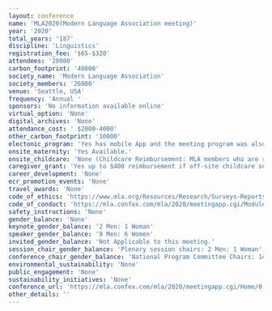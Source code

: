 ```yaml
---
layout: conference 
name: 'MLA2020(Modern Language Association meeting)'
year: '2020'
total_years: '187'
discipline: 'Linguistics'
registration_fee: '$65-$320'
attendees: '20000'
carbon_footprint: '40000'
society_name: 'Modern Language Association'
society_members: '26000'
venue: 'Seattle, USA'
frequency: 'Annual '
sponsors: 'No information available online'
virtual_option: 'None'
digital_archives: 'None'
attendance_cost: ' $2000-4000'
other_carbon_footprint: '10000'
electonic_program: 'Yes has mobile App and the meeting program was also available online.'
onsite_maternity: 'Yes Available.'
onsite_childcare: 'None (Childcare Reimbursement: MLA members who are registered for the con­vention and use childcare services provided by one of the convention hotels or another service are eligible for reimbursement (up to $400)) '
caregiver_grant: 'Yes up to $400 reimbursement if off-site childcare serivces are used.'
career_development: 'None'
ecr_promotion_events: 'None'
travel_awards: 'None'
code_of_ethics: 'https://www.mla.org/Resources/Research/Surveys-Reports-and-Other-Documents/Staffing-Salaries-and-Other-Professional-Issues/Statement-of-Professional-Ethics/Read-the-Statement-Online'
code_of_conduct: 'https://mla.confex.com/mla/2020/meetingapp.cgi/ModuleMeetingInfo/Appropriatepercent20Conductpercent20atpercent20thepercent20MLApercent20Annualpercent20Convention'
safety_instructions: 'None'
gender_balance: 'None'
keynote_gender_balance: '2 Men: 1 Woman'
speaker_gender_balance: '9 Men: 6 Women'
invited_gender_balance: 'Not Applicable to this meeting.'
session_chair_gender_balance: 'Plenary session chairs: 2 Men: 1 Woman'
conference_chair_gender_balance: 'National Program Committee Chairs: 14 Women: 8 Men, Conference Chairs: 1 Man : 1 Woman'
environmental_sustainability: 'None'
public_engagement: 'None'
sustainability_initiatives: 'None'
conference_url: 'https://mla.confex.com/mla/2020/meetingapp.cgi/Home/0'
other_details: ''
---
```


